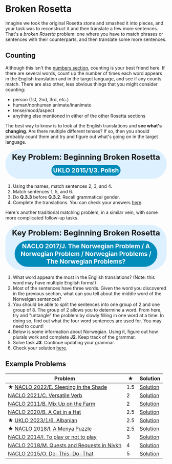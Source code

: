 # Broken Rosetta

Imagine we took the original Rosetta stone and smashed it into pieces, and your task was to reconstruct it and then translate a few more sentences. That's a *broken Rosetta* problem: one where you have to match phrases or sentences with their counterparts, and then translate some more sentences.

## Counting

Although this isn't the [numbers section](numbers.md), counting is your best friend here. If there are several words, count up the number of times each word appears in the English translation and in the target language, and see if any counts match. There are also other, less obvious things that you might consider counting:

- person (1st, 2nd, 3rd, etc.)
- human/nonhuman animate/inanimate
- tense/mood/aspect
- anything else mentioned in either of the other Rosetta sections

The best way to know is to look at the English translations and **see what's changing**. Are there multiple different tenses? If so, then you should probably count them and try and figure out what's going on in the target language.

<div style="background-color: #DDF0FF; border-radius: 50px; padding: 10px; display: flex; flex-direction: column; align-items: center; justify-content: center;">
  <div style="font-weight: bold; font-size: 1.5rem;">Key Problem: Beginning Broken Rosetta</div>
  <div style="margin-top: 10px; text-align: center; background-color: #008CBA; color: #fff; border-radius: 50px; padding: 5px; max-width: 90%;">
    <a href="https://www.uklo.org/wp-content/uploads/2022/05/2015_3.-Polish.pdf" style="font-size: 1.2rem; font-weight: bold; color: #fff; text-decoration: none;">UKLO 2015/1/3. Polish</a>
  </div>
</div>

1. Using the names, match sentences 2, 3, and 4.
2. Match sentences 1, 5, and 6.
3. Do **Q.3.3** before **Q.3.2**. Recall grammatical gender.
4. Complete the translations. You can check your answers [here](https://www.uklo.org/wp-content/uploads/2022/05/2015_3.-Polish.pdf#page=2).

Here's another traditional matching problem, in a similar vein, with some more complicated follow-up tasks.

<div style="background-color: #DDF0FF; border-radius: 50px; padding: 10px; display: flex; flex-direction: column; align-items: center; justify-content: center;">
  <div style="font-weight: bold; font-size: 1.5rem;">Key Problem: Beginning Broken Rosetta</div>
  <div style="margin-top: 10px; text-align: center; background-color: #008CBA; color: #fff; border-radius: 50px; padding: 5px; max-width: 90%;">
    <a href="https://www.naclo.org/resources/problems/2017/N2017-J.pdf" style="font-size: 1.2rem; font-weight: bold; color: #fff; text-decoration: none;">NACLO 2017/J. The Norwegian Problem / A Norwegian Problem / Norwegian Problems / The Norwegian Problems?</a>
  </div>
</div>

1. What word appears the most in the English translations? (Note: this word may have multiple English forms!)
2. Most of the sentences have three words. Given the word you discovered in the previous section, what can you tell about the middle word of the Norweigan sentences?
3. You should be able to split the sentences into one group of 2 and one group of 8. The group of 2 allows you to determine a word. From here, try and "untangle" the problem by slowly filling in one word at a time. In doing so, find out what the four word sentences are used for. You may need to count!
4. Below is some information about Norwegian. Using it, figure out how plurals work and complete **J2**. Keep track of the grammar.
5. Solve task **J3**. Continue updating your grammar.
6. Check your solution [here](https://www.naclo.org/resources/problems/2017/N2017-JS.pdf).

## Example Problems

| Problem | ★ | Solution |
|--|--|--|
| ★ [NACLO 2022/E. Sleeping in the Shade](https://www.naclo.org/resources/problems/2022/N2022-E.pdf) | 1.5 | [Solution](https://www.naclo.org/resources/problems/2022/N2022-ES.pdf) |
| [NACLO 2021/C. Versatile Verb](https://www.naclo.org/resources/problems/2021/N2021-C.pdf) | 2 | [Solution](https://www.naclo.org/resources/problems/2021/N2021-CS.pdf) |
| [NACLO 2011/B. Mix Up on the Farm](https://www.naclo.org/resources/problems/2011/B.pdf) | 2 | [Solution](https://www.naclo.org/resources/problems/2011/BS.pdf) |
| [NACLO 2020/B. A Cat in a Hat](https://www.naclo.org/resources/problems/2020/N2020-B.pdf) | 2.5 | [Solution](https://www.naclo.org/resources/problems/2020/N2020-BS.pdf) |
| ★ [UKLO 2023/1/6. Albanian](https://drive.google.com/file/d/1R0W5zOBqwqBhgXEJ4Ag_CvTNjSahxRx6/view?usp=share_link) | 2.5 | [Solution](https://drive.google.com/file/d/1R0W5zOBqwqBhgXEJ4Ag_CvTNjSahxRx6/view?usp=share_link) |
| ★ [NACLO 2018/I. A Menya Puzzle](https://www.naclo.org/resources/problems/2018/N2018-I.pdf) | 2.5 | [Solution](https://www.naclo.org/resources/problems/2018/N2018-IS.pdf) |
| [NACLO 2014/I. To play or not to play](https://www.naclo.org/resources/problems/2014/N2014-I.pdf) | 3 | [Solution](https://www.naclo.org/resources/problems/2014/N2014-IS.pdf) |
| [NACLO 2018/M. Quests and Requests in Nivkh](https://www.naclo.org/resources/problems/2018/N2018-M.pdf) | 4 | [Solution](https://www.naclo.org/resources/problems/2018/N2018-M.pdf) |
| [NACLO 2015/O. Do-This-Do-That](https://www.naclo.org/resources/problems/2015/N2015-O.pdf) | 5 | [Solution](https://www.naclo.org/resources/problems/2015/N2015-OS.pdf) |